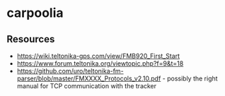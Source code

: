 # carpoolia

## Resources

* https://wiki.teltonika-gps.com/view/FMB920_First_Start
* https://www.forum.teltonika.org/viewtopic.php?f=9&t=18
* https://github.com/uro/teltonika-fm-parser/blob/master/FMXXXX_Protocols_v2.10.pdf - possibly the right manual for TCP communication with the tracker

